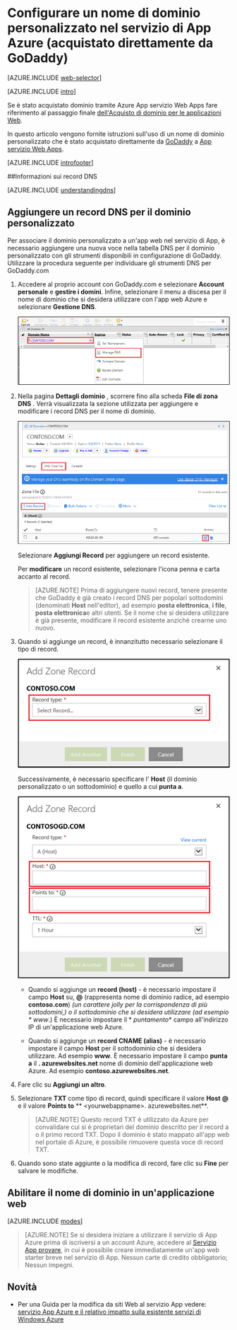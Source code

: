<properties
    pageTitle="Configurare un nome di dominio personalizzato nel servizio di App Azure (GoDaddy)"
    description="Informazioni su come usare un nome di dominio da go Daddy con Azure Web Apps"
    services="app-service"
    documentationCenter=""
    authors="erikre"
    manager="wpickett"
    editor="jimbe"/>

<tags
    ms.service="app-service"
    ms.workload="na"
    ms.tgt_pltfrm="na"
    ms.devlang="na"
    ms.topic="article"
    ms.date="01/12/2016"
    ms.author="cephalin"/>

# <a name="configure-a-custom-domain-name-in-azure-app-service-purchased-directly-from-godaddy"></a>Configurare un nome di dominio personalizzato nel servizio di App Azure (acquistato direttamente da GoDaddy)

[AZURE.INCLUDE [web-selector](../../includes/websites-custom-domain-selector.md)]

[AZURE.INCLUDE [intro](../../includes/custom-dns-web-site-intro.md)]

Se è stato acquistato dominio tramite Azure App servizio Web Apps fare riferimento al passaggio finale [dell'Acquisto di dominio per le applicazioni Web](custom-dns-web-site-buydomains-web-app.md).

In questo articolo vengono fornite istruzioni sull'uso di un nome di dominio personalizzato che è stato acquistato direttamente da [GoDaddy](https://godaddy.com) a [App servizio Web Apps](http://go.microsoft.com/fwlink/?LinkId=529714).

[AZURE.INCLUDE [introfooter](../../includes/custom-dns-web-site-intro-notes.md)]

<a name="understanding-records"></a>
##<a name="understanding-dns-records"></a>Informazioni sui record DNS

[AZURE.INCLUDE [understandingdns](../../includes/custom-dns-web-site-understanding-dns-raw.md)]

<a name="bkmk_configurecname"></a>
## <a name="add-a-dns-record-for-your-custom-domain"></a>Aggiungere un record DNS per il dominio personalizzato

Per associare il dominio personalizzato a un'app web nel servizio di App, è necessario aggiungere una nuova voce nella tabella DNS per il dominio personalizzato con gli strumenti disponibili in configurazione di GoDaddy. Utilizzare la procedura seguente per individuare gli strumenti DNS per GoDaddy.com

1. Accedere al proprio account con GoDaddy.com e selezionare **Account personale** e **gestire i domini**. Infine, selezionare il menu a discesa per il nome di dominio che si desidera utilizzare con l'app web Azure e selezionare **Gestione DNS**.

    ![pagina di dominio personalizzato per GoDaddy](./media/web-sites-godaddy-custom-domain-name/godaddy-customdomain.png)

2. Nella pagina **Dettagli dominio** , scorrere fino alla scheda **File di zona DNS** . Verrà visualizzata la sezione utilizzata per aggiungere e modificare i record DNS per il nome di dominio.

    ![Scheda File di zona DNS](./media/web-sites-godaddy-custom-domain-name/godaddy-zonetab.png)

    Selezionare **Aggiungi Record** per aggiungere un record esistente.

    Per **modificare** un record esistente, selezionare l'icona penna e carta accanto al record.

    > [AZURE.NOTE] Prima di aggiungere nuovi record, tenere presente che GoDaddy è già creato i record DNS per popolari sottodomini (denominati **Host** nell'editor), ad esempio **posta elettronica**, **i file**, **posta elettronica**e altri utenti. Se il nome che si desidera utilizzare è già presente, modificare il record esistente anziché crearne uno nuovo.

4. Quando si aggiunge un record, è innanzitutto necessario selezionare il tipo di record.

    ![Selezionare tipo di record](./media/web-sites-godaddy-custom-domain-name/godaddy-selectrecordtype.png)

    Successivamente, è necessario specificare l' **Host** (il dominio personalizzato o un sottodominio) e quello a cui **punta a**.

    ![aggiungere record zona](./media/web-sites-godaddy-custom-domain-name/godaddy-addzonerecord.png)

    * Quando si aggiunge un **record (host)** - è necessario impostare il campo **Host** su, **@** (rappresenta nome di dominio radice, ad esempio **contoso.com**) *(un carattere jolly per la corrispondenza di più sottodomini,) o il sottodominio che si desidera utilizzare (ad esempio * *www**.) È necessario impostare il * *puntamento** campo all'indirizzo IP di un'applicazione web Azure.

    * Quando si aggiunge un **record CNAME (alias)** - è necessario impostare il campo **Host** per il sottodominio che si desidera utilizzare. Ad esempio **www**. È necessario impostare il campo **punta a** il **. azurewebsites.net** nome di dominio dell'applicazione web Azure. Ad esempio **contoso.azurewebsites.net**.

5. Fare clic su **Aggiungi un altro**.
6. Selezionare **TXT** come tipo di record, quindi specificare il valore **Host** **@** e il valore **Points to** ** &lt;yourwebappname&gt;. azurewebsites.net**.

    > [AZURE.NOTE] Questo record TXT è utilizzato da Azure per convalidare cui si è proprietari del dominio descritto per il record a o il primo record TXT. Dopo il dominio è stato mappato all'app web nel portale di Azure, è possibile rimuovere questa voce di record TXT.

5. Quando sono state aggiunte o la modifica di record, fare clic su **Fine** per salvare le modifiche.

<a name="enabledomain"></a>
## <a name="enable-the-domain-name-on-your-web-app"></a>Abilitare il nome di dominio in un'applicazione web

[AZURE.INCLUDE [modes](../../includes/custom-dns-web-site-enable-on-web-site.md)]

>[AZURE.NOTE] Se si desidera iniziare a utilizzare il servizio di App Azure prima di iscriversi a un account Azure, accedere al [Servizio App provare](http://go.microsoft.com/fwlink/?LinkId=523751), in cui è possibile creare immediatamente un'app web starter breve nel servizio di App. Nessun carte di credito obbligatorio; Nessun impegni.

## <a name="whats-changed"></a>Novità
* Per una Guida per la modifica da siti Web al servizio App vedere: [servizio App Azure e il relativo impatto sulla esistente servizi di Windows Azure](http://go.microsoft.com/fwlink/?LinkId=529714)
